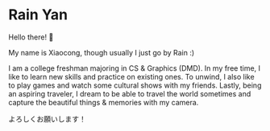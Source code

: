 # Rain Yan

Hello there! :wave:

My name is Xiaocong, though usually I just go by Rain :)

I am a college freshman majoring in CS & Graphics (DMD). In my free time, I like to learn new skills and practice on existing ones. To unwind, I also like to play games and watch some cultural shows with my friends. Lastly, being an aspiring traveler, I dream to be able to travel the world sometimes and capture the beautiful things & memories with my camera.

よろしくお願いします！